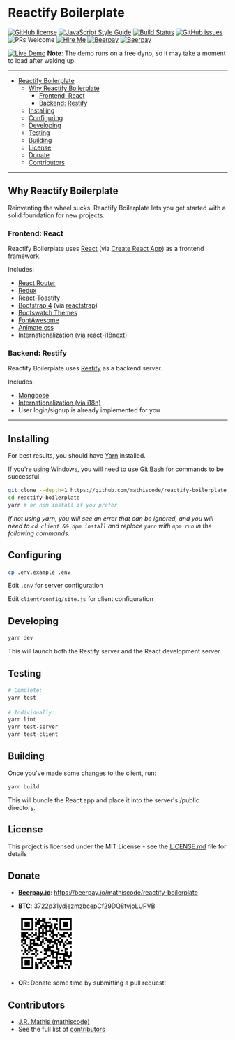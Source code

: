 # Reactify Boilerplate

[![GitHub license](https://img.shields.io/github/license/mathiscode/reactify-boilerplate.svg)](https://github.com/mathiscode/reactify-boilerplate/blob/master/LICENSE)
[![JavaScript Style Guide](https://img.shields.io/badge/code_style-standard-brightgreen.svg)](https://standardjs.com)
[![Build Status](https://travis-ci.org/mathiscode/reactify-boilerplate.svg?branch=master)](https://travis-ci.org/mathiscode/reactify-boilerplate)
[![GitHub issues](https://img.shields.io/github/issues/mathiscode/reactify-boilerplate.svg)](https://github.com/mathiscode/reactify-boilerplate/issues)
![PRs Welcome](https://img.shields.io/badge/PRs-welcome-brightgreen.svg)
[![Hire Me](https://img.shields.io/badge/Hire%20Me-Please!-blue.svg)](https://www.linkedin.com/in/j-r-mathis-472342146/)
[![Beerpay](https://beerpay.io/mathiscode/reactify-boilerplate/badge.svg?style=beer-square)](https://beerpay.io/mathiscode/reactify-boilerplate)  [![Beerpay](https://beerpay.io/mathiscode/reactify-boilerplate/make-wish.svg?style=flat-square)](https://beerpay.io/mathiscode/reactify-boilerplate?focus=wish)

[![Live Demo](https://img.shields.io/badge/Live-Demo-blue.svg?style=for-the-badge)](https://reactify-boilerplate.herokuapp.com) **Note**: The demo runs on a free dyno, so it may take a moment to load after waking up.

---

- [Reactify Boilerplate](#reactify-boilerplate)
  - [Why Reactify Boilerplate](#why-reactify-boilerplate)
    - [Frontend: React](#frontend-react)
    - [Backend: Restify](#backend-restify)
  - [Installing](#installing)
  - [Configuring](#configuring)
  - [Developing](#developing)
  - [Testing](#testing)
  - [Building](#building)
  - [License](#license)
  - [Donate](#donate)
  - [Contributors](#contributors)

---

## Why Reactify Boilerplate

Reinventing the wheel sucks. Reactify Boilerplate lets you get started with a solid foundation for new projects.

### Frontend: React

Reactify Boilerplate uses [React](https://reactjs.org) (via [Create React App](https://github.com/facebook/create-react-app)) as a frontend framework.

Includes:

* [React Router](https://reacttraining.com/react-router)
* [Redux](https://redux.js.org/)
* [React-Toastify](https://github.com/fkhadra/react-toastify)
* [Bootstrap 4](https://getbootstrap.com) (via [reactstrap](https://reactstrap.github.io/))
* [Bootswatch Themes](https://bootswatch.com)
* [FontAwesome](https://fontawesome.com)
* [Animate.css](https://daneden.github.io/animate.css)
* [Internationalization (via react-i18next)](https://react.i18next.com)

### Backend: Restify

Reactify Boilerplate uses [Restify](http://restify.com) as a backend server.

Includes:

* [Mongoose](https://mongoosejs.com)
* [Internationalization (via i18n)](https://github.com/mashpie/i18n-node)
* User login/signup is already implemented for you

---

## Installing

For best results, you should have [Yarn](https://yarnpkg.com/en/docs/install) installed.

If you're using Windows, you will need to use [Git Bash](https://git-scm.com/download/win) for commands to be successful.

```bash
git clone --depth=1 https://github.com/mathiscode/reactify-boilerplate.git
cd reactify-boilerplate
yarn # or npm install if you prefer
```

*If not using yarn, you will see an error that can be ignored, and you will need to `cd client && npm install` and replace `yarn` with `npm run` in the following commands.*

## Configuring

```bash
cp .env.example .env
```

Edit `.env` for server configuration

Edit `client/config/site.js` for client configuration

## Developing

```bash
yarn dev
```

This will launch both the Restify server and the React development server.

## Testing

```bash
# Complete:
yarn test

# Individually:
yarn lint
yarn test-server
yarn test-client
```

## Building

Once you've made some changes to the client, run:

```bash
yarn build
```

This will bundle the React app and place it into the server's /public directory.

## License

This project is licensed under the MIT License - see the [LICENSE.md](LICENSE.md) file for details

## Donate

* [**Beerpay.io**](https://beerpay.io/mathiscode/reactify-boilerplate): https://beerpay.io/mathiscode/reactify-boilerplate

* **BTC**: 3722p31ydjezmzbcepCf29DQ8tvjoLUPVB
  
  ![QR Code](https://github.com/mathiscode/reactify-boilerplate/blob/master/.github/mathiscode-btc.png)

* **OR**: Donate some time by submitting a pull request!

## Contributors

* [J.R. Mathis (mathiscode)](https://github.com/mathiscode)
* See the full list of [contributors](https://github.com/mathiscode/reactify-boilerplate/graphs/contributors)
